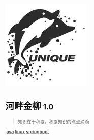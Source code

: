 ![logo](assets/images/framework/icon.svg)

# 河畔金柳 <small>1.0</small>

> 知识在于积累，积累知识的点点滴滴

[java](java/)
[linux](linux/)
[springboot](springboot/)


<!-- background image -->

<!-- ![](assets/images/framework/bj.jpg) -->

<!-- background color -->

<!-- ![color](#f0f0f0) -->
